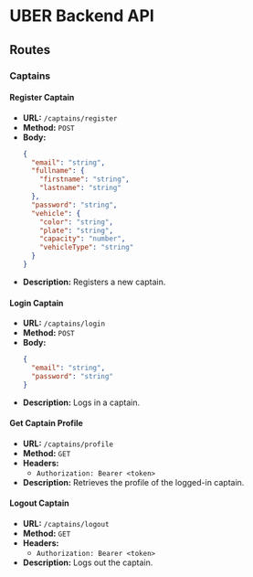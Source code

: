 # UBER Backend API

## Routes

### Captains

#### Register Captain
- **URL:** `/captains/register`
- **Method:** `POST`
- **Body:**
  ```json
  {
    "email": "string",
    "fullname": {
      "firstname": "string",
      "lastname": "string"
    },
    "password": "string",
    "vehicle": {
      "color": "string",
      "plate": "string",
      "capacity": "number",
      "vehicleType": "string"
    }
  }
  ```
- **Description:** Registers a new captain.

#### Login Captain
- **URL:** `/captains/login`
- **Method:** `POST`
- **Body:**
  ```json
  {
    "email": "string",
    "password": "string"
  }
  ```
- **Description:** Logs in a captain.

#### Get Captain Profile
- **URL:** `/captains/profile`
- **Method:** `GET`
- **Headers:**
  - `Authorization: Bearer <token>`
- **Description:** Retrieves the profile of the logged-in captain.

#### Logout Captain
- **URL:** `/captains/logout`
- **Method:** `GET`
- **Headers:**
  - `Authorization: Bearer <token>`
- **Description:** Logs out the captain.

